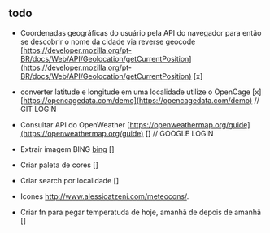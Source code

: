 ## todo
- Coordenadas geográficas do usuário pela API do navegador para então se descobrir o nome da cidade via reverse geocode [https://developer.mozilla.org/pt-BR/docs/Web/API/Geolocation/getCurrentPosition](https://developer.mozilla.org/pt-BR/docs/Web/API/Geolocation/getCurrentPosition) [x]
- converter latitude e longitude em uma localidade utilize o OpenCage [x] [https://opencagedata.com/demo](https://opencagedata.com/demo) // GIT LOGIN
- Consultar API do OpenWeather [https://openweathermap.org/guide](https://openweathermap.org/guide) [] // GOOGLE LOGIN

- Extrair imagem BING [bing](https://www.bing.com/HPImageArchive.aspx?format=js&idx=0&n=1&mkt=pt-BR) []
- Criar paleta de cores []
- Criar search por localidade []
- Icones  http://www.alessioatzeni.com/meteocons/.
- Criar fn para pegar temperatuda de hoje, amanhã de depois de amanhã []
